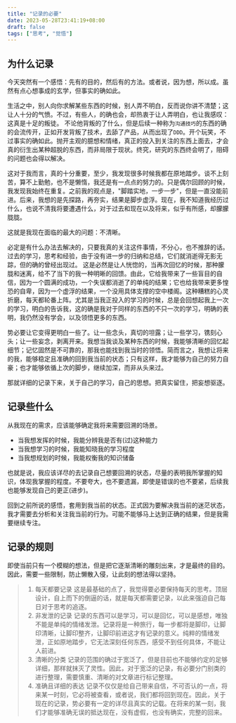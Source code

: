 ```yaml
---
title: "记录的必要"
date: 2023-05-28T23:41:19+08:00
draft: false
tags: ["思考", "觉悟"]
---
```


## 为什么记录

今天突然有一个感悟：先有的目的，然后有的方法。或者说，因为想，所以成。虽然有点心想事成的玄学，但事实的确如此。


生活之中，别人向你求解某些东西的时候，别人弄不明白，反而说你讲不清楚；这让人十分的气愤。不过，有些人，的确也会，却热衷于让人弄明白，也让我感叹：这真是十足的叛徒。
不论他背叛的了什么，但是后续一种称为`沟通技巧`的东西的确的会流传开，正如开发背叛了技术，去舔了产品，从而出现了`DDD`。开个玩笑，不过事实的确如此。抛开主观的臆想和情绪，真正的投入到关注的东西上面去，才会真的衍生出某种超脱的东西，而非局限于现状。终究，研究的东西终会明了，阻碍的问题也会得以解决。

这对于我而言，真的十分重要，至少，我发现很多时候我都在原地踏步。谈不上刻苦，算不上勤勉，也不是懒惰，我还是有一点点的努力的。只是偶尔回顾的时候，我发现我始终在重复。之前我的观点是，"脚踏实地，一步一步"，但是一直没能前进。后来，我想的是先探路，再夯实，结果是脚步虚浮。现在，我不知道我经历过什么，也说不清我将要遭遇什么，对于过去和现在以及将来，似乎有所感，却朦朦胧胧。

这就是我现在面临的最大的问题：不清晰。


必定是有什么办法去解决的，只要我真的关注这件事情，不分心，也不推辞的话。过去的学习，思考和经验，由于没有进一步的归纳和总结，它们就消逝得无影无踪，但的确的曾经出现过。
这是必然是让人恍惚的，当再次回忆的时候，那种朦胧和迷离，给不了当下的我一种明晰的回馈。由此，它给我带来了一些盲目的自信，因为一个圆满的成功，一个失误都消逝了的单纯的结果；它也给我带来更多惶恐的自卑，因为一个虚浮的结果，一个没用具体支撑的空中楼阁。这种糟糕的心灵折磨，每天都轮番上阵。尤其是当我正投入的学习的时候，总是会回想起我上一次的学习，明白的告诉我，这的确是我对于同样的东西的不只一次的学习，明确的表明，我仍然没有学会，以及领悟更多的东西。


势必要让它变得更明白一些了。让一些念头，真切的坦露；让一些学习，镌刻心头；让一些妄念，剥离开来。我想当我谈及某种东西的时候，我能够清晰的回忆起细节；记忆固然是不可靠的，那我也能找到我当时的领悟。简而言之，我想让将来的我，能够稳定且准确的回到我当前的状态；只有这样，我才能够为自己的努力自豪；也才能够依循上次的脚步，继续加深，而非从头来过。

那就详细的记录下来，关于自己的学习，自己的思想。把真实留住，把妄想驱逐。

## 记录些什么

从我现在的需求，应该能够确定我将来需要回溯的场景。

- 当我想发挥的时候，我能分辨我是否有(过)这种能力
- 当我想学习的时候，我能知晓我的学习程度
- 当我想规划的时候，我能权衡我的知识储备

也就是说，我应该详尽的去记录自己想要回溯的状态，尽量的表明我所掌握的知识，体现我掌握的程度。不要夸大，也不要遗漏，即使是错误的也不要紧，后续我也能够发现自己的更正(进步)。


回到之前所说的感悟，套用到我当前的状态。正式因为要解决我当前的迷茫状态，我才需要去分析和关注我当前的行为。可能不能够马上达到正确的结果，但是我需要继续专注。

## 记录的规则


即使当前只有一个模糊的想法，但是把它逐渐清晰的雕刻出来，才是最终的目的。因此，需要一些限制，防止懒散入侵，让此刻的想法得以坚持。
> 1. 每天都要记录
这是最基础的点了，我觉得要必要保持每天的思考。顶层设计，自上而下的倒逼的话，就是每天都需要记录，以此来强迫自己每日对于思考的追逐。
> 2. 非发泄的记录
记录的东西可以是学习，可以是回忆，可以是感想，唯独不能是单纯的情绪发泄。记录将是一种旅行，每一步都将是脚印，让脚印清晰，让脚印整齐，让脚印前进这才有记录的意义。纯粹的情绪发泄，正如原地踏步，它无法深刻任何东西，感受不到任何具体，不能让人前进。
> 3. 清晰的分类
记录的范围的确过于宽泛了，但是目前也不能够约定的足够详细，那样就抹灭了灵性。因此，对于宽泛的记录，有必要分门别类的进行整理，需要慎重、清晰的对文章进行标记整理。
> 4. 准确且详细的表达
记录不仅仅是给自己带来自信，不可否认的一点，将来某一时刻，它必将被查看，或者说，我们都将回到现在。因此，关于现在的记录，势必要有一定的详尽且真实的记载。在将来的某一刻，我们才能够准确无误的抵达现在，没有虚假，也没有确实，完整的回来。



